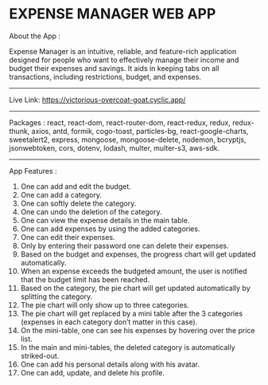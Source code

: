 # EXPENSE MANAGER WEB APP

About the App : 

Expense Manager is an intuitive, reliable, and feature-rich application designed for people who want to effectively manage their income and budget their expenses and savings. It aids in keeping tabs on all transactions, including restrictions, budget, and expenses.
_________________________

Live Link: https://victorious-overcoat-goat.cyclic.app/
_________________________

Packages : react, react-dom, react-router-dom, react-redux, redux, redux-thunk, axios, antd, formik, cogo-toast, particles-bg, react-google-charts, sweetalert2, express, mongoose, mongoose-delete, nodemon, bcryptjs, jsonwebtoken, cors, dotenv, lodash, multer, multer-s3, aws-sdk.
_________________________

App Features : 

1.	One can add and edit the budget.
2.	One can add a category.
3.	One can softly delete the category.
4.	One can undo the deletion of the category.
5.	One can view the expense details in the main table.
6.	One can add expenses by using the added categories.
7.	One can edit their expenses.
8.	Only by entering their password one can delete their expenses.
9.	Based on the budget and expenses, the progress chart will get updated automatically.
10.	When an expense exceeds the budgeted amount, the user is notified that the budget limit has been reached.
11.	Based on the category, the pie chart will get updated automatically by splitting the category.
12.	The pie chart will only show up to three categories.
13.	The pie chart will get replaced by a mini table after the 3 categories (expenses in each category don’t matter in this case).
14.	On the mini-table, one can see his expenses by hovering over the price list.
15.	In the main and mini-tables, the deleted category is automatically striked-out.
16.	One can add his personal details along with his avatar.
17.	One can add, update, and delete his profile.
